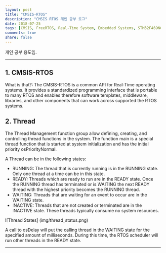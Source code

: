 ```yaml
---
layout: post
title: "CMSIS-RTOS"
description: "CMSIS RTOS 개인 공부 로그"
date: 2018-07-25
tags: [CMSIS, FreeRTOS, Real-Time System, Embedded Systems, STM32F469NGHx]
comments: true
share: false
---
```


개인 공부 용도임. 

--- 
## 1. CMSIS-RTOS

What is that?: The CMSIS-RTOS is a common API for Real-Time operating systems. It provides a standardized programming interface that is portable to many RTOS and enables therefore software templates, middleware, libraries, and other components that can work across supported the RTOS systems.

## 2. Thread

The Thread Management function group allow defining, creating, and controlling thread functions in the system. The function main is a special thread function that is started at system initialization and has the initial priority osPriorityNormal.

A Thread can be in the following states:

* RUNNING: The thread that is currently running is in the RUNNING state. Only one thread at a time can be in this state.
* READY: Threads which are ready to run are in the READY state. Once the RUNNING thread has terminated or is WAITING the next READY thread with the highest priority becomes the RUNNING thread.
* WAITING: Threads that are waiting for an event to occur are in the WAITING state.
* INACTIVE: Threads that are not created or terminated are in the INACTIVE state. These threads typically consume no system resources. 

![Thread States] (img/thread_status.png)


A call to osDelay will put the calling thread in the WAITING state for the specified amount of milliseconds. During this time, the RTOS scheduler will run other threads in the READY state.

---